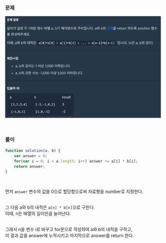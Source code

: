 ### 문제
![Question](../../../img/youhyun/내적.png)

<br>

### 풀이
```javascript
function solution(a, b) {
    var answer = 0;
    for(var i = 0; i < a.length; i++) answer += a[i] * b[i];
    return answer;
}
```
<br>

먼저 `answer` 변수의 값을 0으로 할당함으로써 자료형을 number로 지정한다.<br>
<br>

그 다음 a와 b의 내적은 `a[n] * b[n]`으로 구한다.<br>
이때, n은 배열의 길이만큼 늘어난다.<br>
<br>

그래서 n을 변수 i로 바꾸고 for문으로 작성하여 a와 b의 내적을 구하고,<br>
이 결과 값을 answer에 누적시키고 마지막으로 answer를 return 한다.

